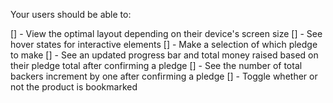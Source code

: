 Your users should be able to:

[] - View the optimal layout depending on their device's screen size
[] - See hover states for interactive elements
[] - Make a selection of which pledge to make
[] - See an updated progress bar and total money raised based on their pledge total after confirming a pledge
[] - See the number of total backers increment by one after confirming a pledge
[] - Toggle whether or not the product is bookmarked
